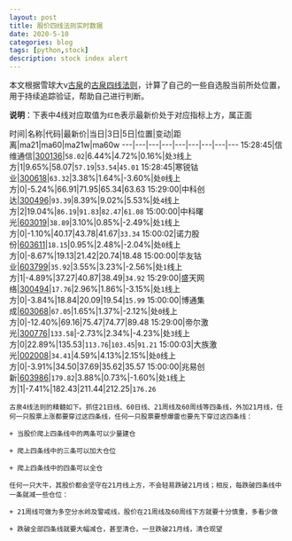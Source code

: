 ```yaml
---
layout: post
title: 股价四线法则实时数据
date: 2020-5-10
categories: blog
tags: [python,stock]
description: stock index alert
---
```



本文根据雪球大v[古泉](https://xueqiu.com/u/7148646888)的[古泉四线法则](https://xueqiu.com/7148646888/130498192)，计算了自己的一些自选股当前所处位置，用于持续追踪验证，帮助自己进行判断。

**说明**：下表中4线对应取值为`红色`表示最新价处于对应指标上方，属正面

时间|名称|代码|最新价|当日|3日|5日|位置|变动|距离|ma21|ma60|ma21w|ma60w
---|---|---|---|---|---|---|---|---
15:28:45|信维通信|[300136](https://xueqiu.com/S/SZ300136)|`58.02`|6.44%|4.72%|0.16%|处`3`线上方|1|9.65%|58.07|`57.19`|`53.54`|`45.01`
15:28:45|寒锐钴业|[300618](https://xueqiu.com/S/SZ300618)|`63.32`|3.38%|1.64%|-3.60%|处`0`线上方|0|-5.24%|66.91|71.95|65.34|63.63
15:29:00|中科创达|[300496](https://xueqiu.com/S/SZ300496)|`93.39`|8.39%|9.02%|5.53%|处`4`线上方|2|19.04%|`86.19`|`91.83`|`82.47`|`61.08`
15:00:00|中科曙光|[603019](https://xueqiu.com/S/SH603019)|`38.89`|3.10%|0.85%|-2.49%|处`1`线上方|0|-1.10%|40.17|43.78|41.67|`33.34`
15:00:02|诺力股份|[603611](https://xueqiu.com/S/SH603611)|`18.15`|0.95%|2.48%|-2.04%|处`0`线上方|0|-8.67%|19.13|21.42|20.74|18.48
15:00:00|华友钴业|[603799](https://xueqiu.com/S/SH603799)|`35.92`|3.55%|3.23%|-2.56%|处`1`线上方|1|-4.89%|37.27|40.87|38.49|`34.92`
15:29:00|盛天网络|[300494](https://xueqiu.com/S/SZ300494)|`17.76`|2.96%|1.86%|-3.15%|处`1`线上方|0|-3.84%|18.84|20.09|19.54|`15.99`
15:00:00|博通集成|[603068](https://xueqiu.com/S/SH603068)|`67.05`|1.65%|1.37%|-2.12%|处`0`线上方|0|-12.40%|69.16|75.47|74.77|89.48
15:29:00|帝尔激光|[300776](https://xueqiu.com/S/SZ300776)|`133.58`|-2.73%|2.34%|-4.23%|处`3`线上方|0|22.89%|135.53|`113.76`|`103.45`|`91.21`
15:00:03|大族激光|[002008](https://xueqiu.com/S/SZ002008)|`34.41`|4.59%|4.13%|2.15%|处`0`线上方|0|-3.91%|34.50|37.69|35.62|35.57
15:00:00|兆易创新|[603986](https://xueqiu.com/S/SH603986)|`179.82`|3.88%|0.73%|-1.60%|处`1`线上方|1|-7.41%|182.43|211.44|212.25|`176.26`

```
古泉4线法则的精髓如下。抓住21日线、60日线、21周线及60周线等四条线，外加21月线，任何一只股票上涨都要穿过这四条线，任何一只股票要想爆雷也要先下穿过这四条线：

+ 当股价爬上四条线中的两条可以少量建仓

+ 爬上四条线中的三条可以加大仓位

+ 爬上四条线中的四条可以全仓

任何一只大牛，其股价都会坚守在21月线上方，不会轻易跌破21月线；相反，每跌破四条线中一条就减一些仓位：

+ 21周线可做为多空分水岭及警戒线，股价在21周线及60周线下方就要十分慎重，多看少做

+ 跌破全部四条线就要大幅减仓，甚至清仓，一旦跌破21月线，清仓观望
```